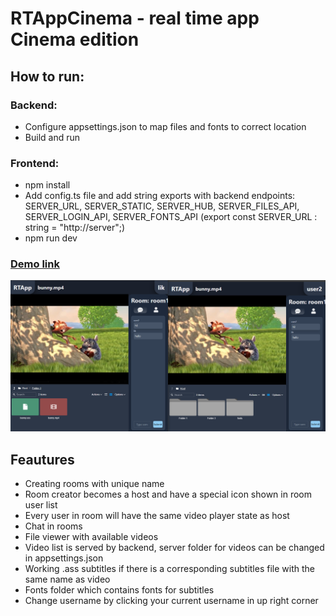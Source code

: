# RTAppCinema - real time app Cinema edition

## How to run:
### Backend:
- Configure appsettings.json to map files and fonts to correct location
- Build and run

### Frontend:
- npm install
- Add config.ts file and add string exports with backend endpoints: SERVER_URL, SERVER_STATIC, SERVER_HUB, SERVER_FILES_API, SERVER_LOGIN_API, SERVER_FONTS_API (export const SERVER_URL : string = "http://server";)
- npm run dev

### [Demo link](http://130.61.226.91/)
![Demo image](image.png)

## Feautures
- Creating rooms with unique name
- Room creator becomes a host and have a special icon shown in room user list
- Every user in room will have the same video player state as host
- Chat in rooms
- File viewer with available videos
- Video list is served by backend, server folder for videos can be changed in appsettings.json
- Working .ass subtitles if there is a corresponding subtitles file with the same name as video
- Fonts folder which contains fonts for subtitles
- Change username by clicking your current username in up right corner
